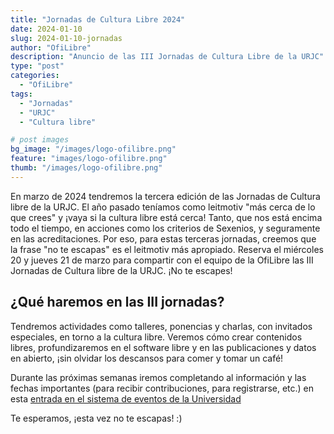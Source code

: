 ```yaml
---
title: "Jornadas de Cultura Libre 2024"
date: 2024-01-10
slug: 2024-01-10-jornadas
author: "OfiLibre"
description: "Anuncio de las III Jornadas de Cultura Libre de la URJC"
type: "post"
categories:
  - "OfiLibre"
tags:
  - "Jornadas"
  - "URJC"
  - "Cultura libre"

# post images 
bg_image: "/images/logo-ofilibre.png"
feature: "images/logo-ofilibre.png"
thumb: "/images/logo-ofilibre.png"
---
```



En marzo de 2024 tendremos la tercera edición de las Jornadas de Cultura libre de la URJC. El año pasado teníamos como leitmotiv "más cerca de lo que crees" y ¡vaya si la cultura libre está cerca! Tanto, que nos está encima todo el tiempo, en acciones como los criterios de Sexenios, y seguramente en las acreditaciones. Por eso, para estas terceras jornadas, creemos que la frase "no te escapas" es el leitmotiv más apropiado.
Reserva el miércoles 20 y jueves 21 de marzo para compartir con el equipo de la OfiLibre las III Jornadas de Cultura libre de la URJC. ¡No te escapes!

## ¿Qué haremos en las III jornadas?

Tendremos actividades como talleres, ponencias y charlas, con invitados especiales, en torno a la cultura libre. Veremos cómo crear contenidos libres, profundizaremos en el software libre y en las publicaciones y datos en abierto, ¡sin olvidar los descansos para comer y tomar un café!

Durante las próximas semanas iremos completando al información y las fechas importantes (para recibir contribuciones, para registrarse, etc.) en esta [entrada en el sistema de eventos de la Universidad](https://eventos.urjc.es/109643/detail/terceras-jornadas-de-cultura-libre-de-la-urjc.html)


Te esperamos, ¡esta vez no te escapas!  :)